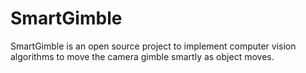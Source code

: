 # SmartGimble
SmartGimble is an open source project to implement computer vision algorithms to move the camera gimble smartly as object moves. 
